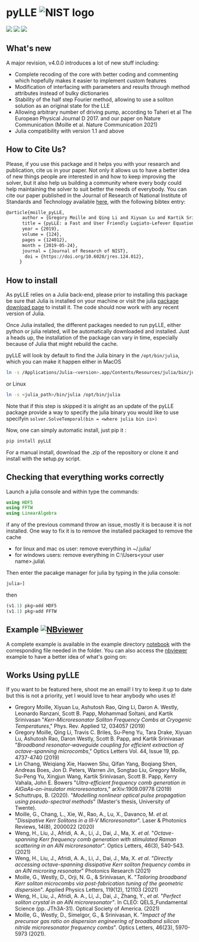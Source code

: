 # pyLLE ![NIST logo](images/NISTlogo32x32.jpg)
[![](https://img.shields.io/static/v1.svg?label=docs&message=passing&color=green&style=flat)](https://gregmoille.github.io/pyLLE/)
![](https://img.shields.io/static/v1.svg?label=version&message=4.1.0&color=9cf&style=flat)
[![](https://img.shields.io/static/v1.svg?label=DOI&message=10.6028/jres.124.012&color=blue&style=flat)](https://doi.org/10.6028/jres.124.012)

## What's new

A major revision, v4.0.0 introduces a lot of new stuff including:
- Complete recoding of the core with better coding and commenting which hopefully makes it easier to implement custom features
- Modification of interfacing with parameters and results through method attributes instead of bulky dictionaries
- Stability of the half step Fourier method, allowing to use a soliton solution as an original state for the LLE
- Allowing arbitrary number of driving pump, according to Taheri et al The European Physical Journal D 2017. and our paper on Nature Communication (Moille et al. Nature Communication 2021)
- Julia compatibility with version 1.1 and above

## How to Cite Us?

Please, if you use this package and it helps you with your research and publication, cite us in your paper. Not only it allows us to have a better idea of new things people are interested in and how to keep improving the solver, but it also help us building a community where every body could help maintaining the solver to suit better the needs of everybody.
You can cite our paper published in the Journal of Research of National Institute of Standards and Technology available [here](https://doi.org/10.6028/jres.124.012), with the following bibtex entry:

```latex
@article{moille_pyLLE,
      author = {Gregory Moille and Qing Li and Xiyuan Lu and Kartik Srinivasan},
      title = {pyLLE: a Fast and User Friendly Lugiato-Lefever Equation Solver},
      year = {2019},
      volume = {124},
      pages = {124012},
      month = {2019-05-24},
      journal = {Journal of Research of NIST},
       doi = {https://doi.org/10.6028/jres.124.012},
     }
```

## How to install

As pyLLE relies on a Julia back-end, please prior to installing this package be sure that Julia is installed on your machine or visit the julia [package download page](https://julialang.org/downloads/) to install it. The code should now work with any recent version of Julia.

Once Julia installed, the different packages needed to run pyLLE, either python or julia related, will be automatically downloaded and installed. Just a heads up, the installation of the package can vary in time, especially because of Julia that might rebuild the cache.

pyLLE will look by default to find the Julia binary in the `/opt/bin/julia`, which you can make it happen either in MacOS

```bash
ln -s /Applications/Julia-<version>.app/Contents/Resources/julia/bin/julia /opt/bin/julia
```
 
 or Linux

```bash
ln -s <julia_path>/bin/julia /opt/bin/julia
```

Note that if this step is skipped it is alright as an update of the pyLLE package provide a way to specify the julia binary you would like to use specifyin ``solver.SolveTemporal(bin = <where julia bin is>)``




Now, one can simply  automatic install, just pip it :

```bash
pip install pyLLE
```
For a manual install, download the .zip of the repository or clone it and install with the setup.py script. 


## Checking that everything works correctly

Launch a julia console and within type the commands:

```julia
using HDF5
using FFTW
using LinearAlgebra
```

if any of the previous command throw an issue, mostly it is because it is not installed. One way to fix it is to remove the installed packaged to remove the cache

- for linux and mac os user: remove everything in ~/.julia/
- for windows users: remove everything in C:\Users\<your user name>\.julia\

Then enter the pacakge manager for julia by typing in the julia console:

```julia
julia>]
```

then
```julia
(v1.1) pkg>add HDF5
(v1.1) pkg>add FFTW
```

## Example [![NBviewer](https://custom-icon-badges.demolab.com/badge/jupyter-notebook-blue.svg?logo=eye&logoColor=white)](https://nbviewer.org/github/gregmoille/pyLLE/blob/master/example/TemporalDualPump.ipynb)

A complete example is available in the example directory [notebook](https://github.com/gregmoille/pyLLE/blob/master/example/TemporalDualPump.ipynb) with the corresponding file needed in the folder.
You can also access the [nbviewer](https://nbviewer.org/github/gregmoille/pyLLE/blob/master/example/TemporalDualPump.ipynb) example to have a better idea of what's going on:

## Works Using pyLLE

If you want to be featured here, shoot me an email! I try to keep it up to date but this is not a priority, yet I would love to hear anybody who uses it!

- Gregory Moille, Xiyuan Lu, Ashutosh Rao, Qing Li, Daron A. Westly, Leonardo Ranzani, Scott B. Papp, Mohammad Soltani, and Kartik Srinivasan "_Kerr-Microresonator Soliton Frequency Combs at Cryogenic Temperatures_," Phys. Rev. Applied 12, 034057 (2019)
- Gregory Moille, Qing Li, Travis C. Briles, Su-Peng Yu, Tara Drake, Xiyuan Lu, Ashutosh Rao, Daron Westly, Scott B. Papp, and Kartik Srinivasan "_Broadband resonator-waveguide coupling for efficient extraction of octave-spanning microcombs_," Optics Letters Vol. 44, Issue 19, pp. 4737-4740 (2019)
- Lin Chang, Weiqiang Xie, Haowen Shu, Qifan Yang, Boqiang Shen, Andreas Boes, Jon D. Peters, Warren Jin, Songtao Liu, Gregory Moille, Su-Peng Yu, Xingjun Wang, Kartik Srinivasan, Scott B. Papp, Kerry Vahala, John E. Bowers "_Ultra-efficient frequency comb generation in AlGaAs-on-insulator microresonators_," arXiv:1909.09778 (2019)
- Schuttrups, B. (2020). "_Modelling nonlinear optical pulse propagation using pseudo-spectral methods_" (Master's thesis, University of Twente).
- Moille, G., Chang, L., Xie, W., Rao, A., Lu, X., Davanco, M. _et al._  "_Dissipative Kerr Solitons in a III‐V Microresonator_". Laser & Photonics Reviews, 14(8), 2000022 (2020)
- Weng, H., Liu, J., Afridi, A. A., Li, J., Dai, J., Ma, X. _et al._ "_Octave-spanning Kerr frequency comb generation with stimulated Raman scattering in an AlN microresonator_". Optics Letters, 46(3), 540-543. (2021)
- Weng, H., Liu, J., Afridi, A. A., Li, J., Dai, J., Ma, X. _et al._ "_Directly accessing octave-spanning dissipative Kerr soliton frequency combs in an AlN microring resonator_" Photonics Research (2021)
- Moille, G., Westly, D., Orji, N. G., & Srinivasan, K. "_Tailoring broadband Kerr soliton microcombs via post-fabrication tuning of the geometric dispersion_". Applied Physics Letters, 119(12), 121103 (2021)
- Weng, H., Liu, J., Afridi, A. A., Li, J., Dai, J., Zhang, Y., _et al._ "_Perfect soliton crystal in an AlN microresonator"_. In CLEO: QELS_Fundamental Science (pp. JTh3A-31). Optical Society of America. (2021)
- Moille, G., Westly, D., Simelgor, G., & Srinivasan, K. "_Impact of the precursor gas ratio on dispersion engineering of broadband silicon nitride microresonator frequency combs_". Optics Letters, 46(23), 5970-5973 (2021).
